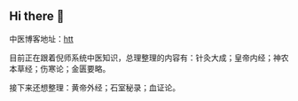 ## Hi there 👋

中医博客地址：[htt](https://acuherb.xyz/)

目前正在跟着倪师系统中医知识，总理整理的内容有：针灸大成；皇帝内经；神农本草经；伤寒论；金匮要略。

接下来还想整理：黄帝外经；石室秘录；血证论。
